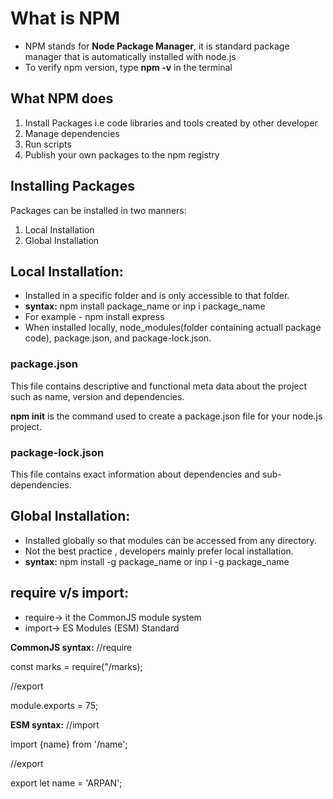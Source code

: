 # What is NPM

- NPM stands for **Node Package Manager**, it is standard package manager that is automatically installed with node.js
- To verify npm version, type **npm -v** in the terminal

## What NPM does

1. Install Packages i.e code libraries and tools created by other developer
2. Manage dependencies
3. Run scripts
4. Publish your own packages to the npm registry

## Installing Packages

Packages can be installed in two manners:
1. Local Installation 
2. Global Installation

## Local Installation:

- Installed in a specific folder and is only accessible to that folder.
- **syntax:** npm install package_name or inp i package_name
- For example - npm install express
- When installed locally, node_modules(folder containing actuall package code), package.json, and package-lock.json.

### package.json

This file contains descriptive and functional meta data about the project such as name, version and dependencies.

**npm init** is the command used to create a package.json file for your node.js project.

### package-lock.json

This file contains exact information about dependencies and sub-dependencies.

## Global Installation:

- Installed globally so that modules can be accessed from any directory.
- Not the best practice , developers mainly prefer local installation.
- **syntax:** npm install -g package_name or inp i -g package_name

## require v/s import:

- require-> it the CommonJS module system
- import-> ES Modules (ESM) Standard

**CommonJS syntax:**
//require

const marks = require("/marks);

//export

module.exports = 75;

**ESM syntax:**
//import

import {name} from '/name';

//export

export let name = 'ARPAN';
